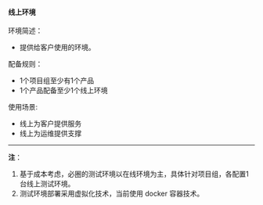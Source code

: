 #### 线上环境

环境简述：
* 提供给客户使用的环境。

配备规则：
* 1个项目组至少有1个产品
* 1个产品配备至少1个线上环境


使用场景:
* 线上为客户提供服务
* 线上为运维提供支撑

---

**注**：
1. 基于成本考虑，必圈的测试环境以在线环境为主，具体针对项目组，各配置1台线上测试环境。
2. 测试环境部署采用虚拟化技术，当前使用 docker 容器技术。